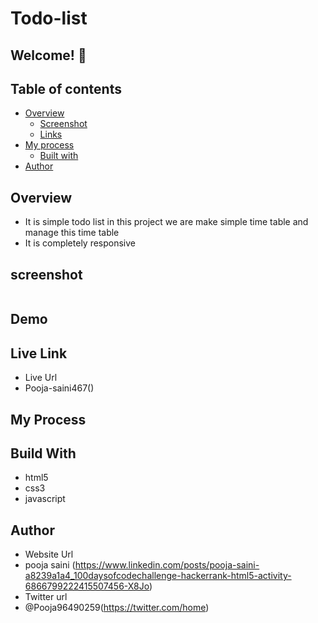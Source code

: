 # Todo-list

## Welcome! 👋

## Table of contents

- [Overview](#overview)
  - [Screenshot](#screenshot)
  - [Links](#links)
- [My process](#my-process)
  - [Built with](#built-with)
- [Author](#author)

## Overview 
- It is simple todo list in this project we are make simple time table and manage this time table 
- It is completely responsive


## screenshot
<img src="">

## Demo

 


## Live Link
- Live Url
- Pooja-saini467()


## My Process
## Build With
- html5
- css3
- javascript

## Author
- Website Url
- pooja saini (https://www.linkedin.com/posts/pooja-saini-a8239a1a4_100daysofcodechallenge-hackerrank-html5-activity-6866799222415507456-X8Jo)
- Twitter url
- @Pooja96490259(https://twitter.com/home)

